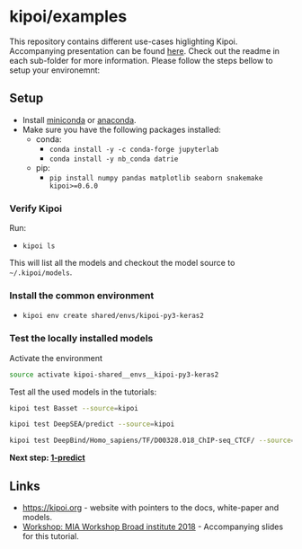 # kipoi/examples

This repository contains different use-cases higlighting Kipoi. Accompanying presentation can be found [here](https://docs.google.com/presentation/d/1v92enk7UOVA4VpazYQ3Y3ZxyRJ5IKNqGJmJJOF_TQsE/edit#slide=id.g450d261db4_0_0). Check out the readme in each sub-folder for more information. Please follow the steps bellow to setup your environemnt:

## Setup

- Install [miniconda](https://conda.io/miniconda.html) or [anaconda](https://conda.io/miniconda.html).
- Make sure you have the following packages installed:
  - conda:
    - `conda install -y -c conda-forge jupyterlab`
    - `conda install -y nb_conda datrie`
  - pip:
    - `pip install numpy pandas matplotlib seaborn snakemake kipoi>=0.6.0`

### Verify Kipoi

Run:

- `kipoi ls`

This will list all the models and checkout the model source to `~/.kipoi/models`.

### Install the common environment

- `kipoi env create shared/envs/kipoi-py3-keras2`

### Test the locally installed models

Activate the environment

```bash
source activate kipoi-shared__envs__kipoi-py3-keras2
```

Test all the used models in the tutorials:

```bash
kipoi test Basset --source=kipoi
```

```bash
kipoi test DeepSEA/predict --source=kipoi
```

```bash
kipoi test DeepBind/Homo_sapiens/TF/D00328.018_ChIP-seq_CTCF/ --source=kipoi
```

**Next step: [1-predict](1-predict)**


## Links

- <https://kipoi.org> - website with pointers to the docs, white-paper and models.
- [Workshop: MIA Workshop Broad institute 2018](https://docs.google.com/presentation/d/1v92enk7UOVA4VpazYQ3Y3ZxyRJ5IKNqGJmJJOF_TQsE/edit#slide=id.g450d261db4_0_0) - Accompanying slides for this tutorial.
